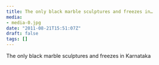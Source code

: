```yaml
---
title: The only black marble sculptures and freezes in…
media:
- media-0.jpg
date: "2011-08-21T15:51:07Z"
draft: false
tags: []
---
```

The only black marble sculptures and freezes in Karnataka
